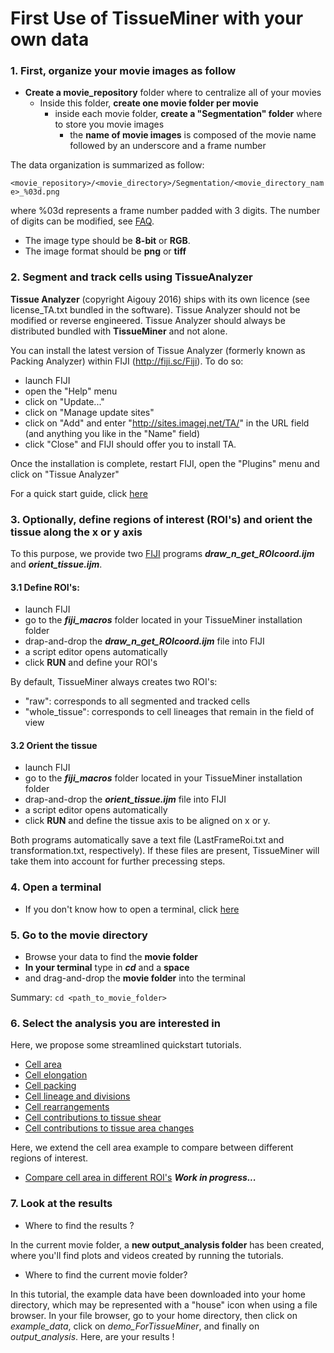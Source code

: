 # First Use of TissueMiner with your own data

### 1. First, organize your movie images as follow

* **Create a movie_repository** folder where to centralize all of your movies
    + Inside this folder, **create one movie folder per movie**
        + inside each movie folder, **create a "Segmentation" folder** where to store you movie images
            + the **name of movie images** is composed of the movie name followed by an underscore and a frame number 

The data organization is summarized as follow:

`<movie_repository>/<movie_directory>/Segmentation/<movie_directory_name>_%03d.png`


where %03d represents a frame number padded with 3 digits. The number of digits can be modified, see [FAQ](https://github.com/mpicbg-scicomp/tissue_miner/blob/master/faq.md).

* The image type should be **8-bit** or **RGB**.
* The image format should be **png** or **tiff**


### 2. Segment and track cells using TissueAnalyzer

**Tissue Analyzer** (copyright Aigouy 2016) ships with its own licence
(see license_TA.txt bundled in the software). Tissue Analyzer should not be modified or
reverse engineered.  Tissue Analyzer should always be distributed
bundled with **TissueMiner** and not alone.

You can install the latest version of Tissue Analyzer (formerly known
as Packing Analyzer) within FIJI (http://fiji.sc/Fiji). To do so:

* launch FIJI
* open the "Help" menu
* click on "Update..."
* click on "Manage update sites"
* click on "Add" and enter "http://sites.imagej.net/TA/" in the URL field (and anything you like in the "Name" field)
* click "Close" and FIJI should offer you to install TA.

Once the installation is complete, restart FIJI, open the "Plugins" menu and click on "Tissue Analyzer"

For a quick start guide, click [here](https://github.com/mpicbg-scicomp/tissue_miner/blob/master/docs/TAdoc.pdf)


### 3. Optionally, define regions of interest (ROI's) and orient the tissue along the x or y axis
To this purpose, we provide two [FIJI](http://fiji.sc/) programs ***draw_n_get_ROIcoord.ijm*** and ***orient_tissue.ijm***.

#### 3.1 Define ROI's:
* launch FIJI
* go to the ***fiji_macros*** folder located in your TissueMiner installation folder
* drap-and-drop the ***draw_n_get_ROIcoord.ijm*** file into FIJI
* a script editor opens automatically
* click **RUN** and define your ROI's   

By default, TissueMiner always creates two ROI's: 

* "raw": corresponds to all segmented and tracked cells
* "whole_tissue": corresponds to cell lineages that remain in the field of view



#### 3.2 Orient the tissue
* launch FIJI
* go to the ***fiji_macros*** folder located in your TissueMiner installation folder
* drap-and-drop the ***orient_tissue.ijm*** file into FIJI
* a script editor opens automatically
* click **RUN** and define the tissue axis to be aligned on x or y. 

Both programs automatically save a text file (LastFrameRoi.txt and transformation.txt, respectively). If these files are present, TissueMiner will take them into account for further precessing steps.


### 4. Open a terminal

* If you don't know how to open a terminal, click [here](https://help.ubuntu.com/community/UsingTheTerminal)

### 5. Go to the movie directory

* Browse your data to find the **movie folder**
* **In your terminal** type in ***cd*** and a **space**
* and drag-and-drop the **movie folder** into the terminal

Summary:
`cd <path_to_movie_folder>`

### 6. Select the analysis you are interested in
Here, we propose some streamlined quickstart tutorials.

* [Cell area](tutorials/cell_area.md#cell-area-analysis)
* [Cell elongation](tutorials/cell_elongation.md#cell-elongation-analysis)
* [Cell packing](tutorials/cell_packing.md#cell-packing-analysis)
* [Cell lineage and divisions](tutorials/ell_lineage_and_divisions.md#cell-lineage-and-division-analysis)
* [Cell rearrangements](tutorials/cell_rearrangements.md#cell-rearrangement-analysis)
* [Cell contributions to tissue shear](tutorials/cell_contributions_to_tissue_shear.md#cell-contributions-to-tissue-shear-analysis)
* [Cell contributions to tissue area changes](tutorials/cell_contributions_to_tissue_area_changes.md#cell-contributions-to-tissue-area-change-analysis)

Here, we extend the cell area example to compare between different regions of interest.

* [Compare cell area in different ROI's](tutorials/cell_area_ROI.md) ***Work in progress...***


### 7. Look at the results 

* Where to find the results ? 

In the current movie folder, a **new output_analysis folder** has been created, where you'll find plots and videos created by running the tutorials. 

* Where to find the current movie folder?

In this tutorial, the example data have been downloaded into your home directory, which may be represented with a "house" icon when using a file browser. In your file browser, go to your home directory, then click on *example_data*, click on *demo_ForTissueMiner*, and finally on *output_analysis*. Here, are your results !

